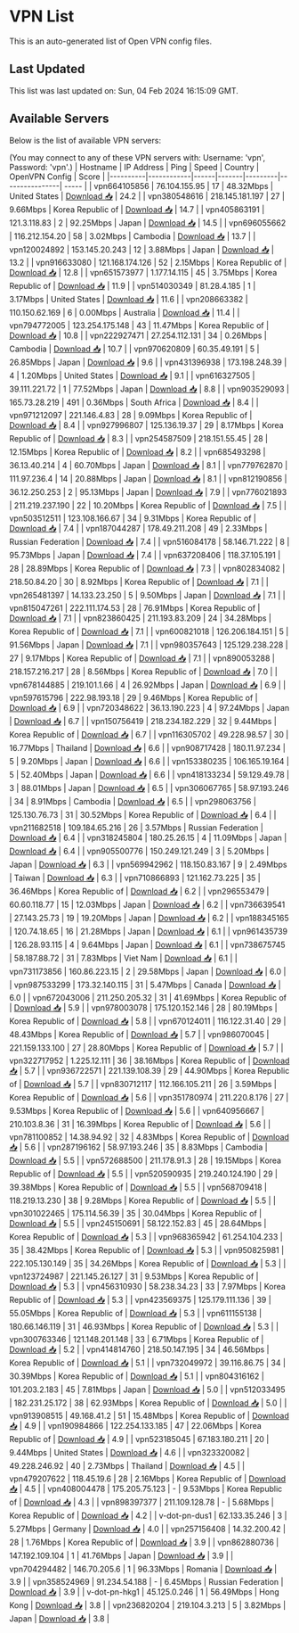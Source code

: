 # VPN List

This is an auto-generated list of Open VPN config files.

## Last Updated

This list was last updated on: Sun, 04 Feb 2024 16:15:09 GMT.

## Available Servers

Below is the list of available VPN servers:

(You may connect to any of these VPN servers with: Username: 'vpn', Password: 'vpn'.)
| Hostname | IP Address | Ping | Speed | Country | OpenVPN Config | Score |
|----------|------------|------|-------|---------|----------------| ----- |
| vpn664105856 | 76.104.155.95 | 17 | 48.32Mbps | United States | [Download 📥](./configs/server_0_US.ovpn) | 24.2 |
| vpn380548616 | 218.145.181.197 | 27 | 9.66Mbps | Korea Republic of | [Download 📥](./configs/server_1_KR.ovpn) | 14.7 |
| vpn405863191 | 121.3.118.83 | 2 | 92.25Mbps | Japan | [Download 📥](./configs/server_2_JP.ovpn) | 14.5 |
| vpn696055662 | 116.212.154.20 | 58 | 3.02Mbps | Cambodia | [Download 📥](./configs/server_3_KH.ovpn) | 13.7 |
| vpn120024892 | 153.145.20.243 | 12 | 3.88Mbps | Japan | [Download 📥](./configs/server_4_JP.ovpn) | 13.2 |
| vpn916633080 | 121.168.174.126 | 52 | 2.15Mbps | Korea Republic of | [Download 📥](./configs/server_5_KR.ovpn) | 12.8 |
| vpn651573977 | 1.177.14.115 | 45 | 3.75Mbps | Korea Republic of | [Download 📥](./configs/server_6_KR.ovpn) | 11.9 |
| vpn514030349 | 81.28.4.185 | 1 | 3.17Mbps | United States | [Download 📥](./configs/server_7_US.ovpn) | 11.6 |
| vpn208663382 | 110.150.62.169 | 6 | 0.00Mbps | Australia | [Download 📥](./configs/server_8_AU.ovpn) | 11.4 |
| vpn794772005 | 123.254.175.148 | 43 | 11.47Mbps | Korea Republic of | [Download 📥](./configs/server_9_KR.ovpn) | 10.8 |
| vpn222927471 | 27.254.112.131 | 34 | 0.26Mbps | Cambodia | [Download 📥](./configs/server_10_KH.ovpn) | 10.7 |
| vpn970620809 | 60.35.49.191 | 5 | 26.85Mbps | Japan | [Download 📥](./configs/server_11_JP.ovpn) | 9.6 |
| vpn431396938 | 173.198.248.39 | 4 | 1.20Mbps | United States | [Download 📥](./configs/server_12_US.ovpn) | 9.1 |
| vpn616327505 | 39.111.221.72 | 1 | 77.52Mbps | Japan | [Download 📥](./configs/server_13_JP.ovpn) | 8.8 |
| vpn903529093 | 165.73.28.219 | 491 | 0.36Mbps | South Africa | [Download 📥](./configs/server_14_ZA.ovpn) | 8.4 |
| vpn971212097 | 221.146.4.83 | 28 | 9.09Mbps | Korea Republic of | [Download 📥](./configs/server_15_KR.ovpn) | 8.4 |
| vpn927996807 | 125.136.19.37 | 29 | 8.17Mbps | Korea Republic of | [Download 📥](./configs/server_16_KR.ovpn) | 8.3 |
| vpn254587509 | 218.151.55.45 | 28 | 12.15Mbps | Korea Republic of | [Download 📥](./configs/server_17_KR.ovpn) | 8.2 |
| vpn685493298 | 36.13.40.214 | 4 | 60.70Mbps | Japan | [Download 📥](./configs/server_18_JP.ovpn) | 8.1 |
| vpn779762870 | 111.97.236.4 | 14 | 20.88Mbps | Japan | [Download 📥](./configs/server_19_JP.ovpn) | 8.1 |
| vpn812190856 | 36.12.250.253 | 2 | 95.13Mbps | Japan | [Download 📥](./configs/server_20_JP.ovpn) | 7.9 |
| vpn776021893 | 211.219.237.190 | 22 | 10.20Mbps | Korea Republic of | [Download 📥](./configs/server_21_KR.ovpn) | 7.5 |
| vpn503512511 | 123.108.166.67 | 34 | 9.31Mbps | Korea Republic of | [Download 📥](./configs/server_22_KR.ovpn) | 7.4 |
| vpn187044287 | 178.49.211.208 | 49 | 2.33Mbps | Russian Federation | [Download 📥](./configs/server_23_RU.ovpn) | 7.4 |
| vpn516084178 | 58.146.71.222 | 8 | 95.73Mbps | Japan | [Download 📥](./configs/server_24_JP.ovpn) | 7.4 |
| vpn637208406 | 118.37.105.191 | 28 | 28.89Mbps | Korea Republic of | [Download 📥](./configs/server_25_KR.ovpn) | 7.3 |
| vpn802834082 | 218.50.84.20 | 30 | 8.92Mbps | Korea Republic of | [Download 📥](./configs/server_26_KR.ovpn) | 7.1 |
| vpn265481397 | 14.133.23.250 | 5 | 9.50Mbps | Japan | [Download 📥](./configs/server_27_JP.ovpn) | 7.1 |
| vpn815047261 | 222.111.174.53 | 28 | 76.91Mbps | Korea Republic of | [Download 📥](./configs/server_28_KR.ovpn) | 7.1 |
| vpn823860425 | 211.193.83.209 | 24 | 34.28Mbps | Korea Republic of | [Download 📥](./configs/server_29_KR.ovpn) | 7.1 |
| vpn600821018 | 126.206.184.151 | 5 | 91.56Mbps | Japan | [Download 📥](./configs/server_30_JP.ovpn) | 7.1 |
| vpn980357643 | 125.129.238.228 | 27 | 9.17Mbps | Korea Republic of | [Download 📥](./configs/server_31_KR.ovpn) | 7.1 |
| vpn890053288 | 218.157.216.217 | 28 | 8.56Mbps | Korea Republic of | [Download 📥](./configs/server_32_KR.ovpn) | 7.0 |
| vpn678144885 | 219.101.1.66 | 4 | 26.92Mbps | Japan | [Download 📥](./configs/server_33_JP.ovpn) | 6.9 |
| vpn597615796 | 222.98.193.18 | 29 | 9.46Mbps | Korea Republic of | [Download 📥](./configs/server_34_KR.ovpn) | 6.9 |
| vpn720348622 | 36.13.190.223 | 4 | 97.24Mbps | Japan | [Download 📥](./configs/server_35_JP.ovpn) | 6.7 |
| vpn150756419 | 218.234.182.229 | 32 | 9.44Mbps | Korea Republic of | [Download 📥](./configs/server_36_KR.ovpn) | 6.7 |
| vpn116305702 | 49.228.98.57 | 30 | 16.77Mbps | Thailand | [Download 📥](./configs/server_37_TH.ovpn) | 6.6 |
| vpn908717428 | 180.11.97.234 | 5 | 9.20Mbps | Japan | [Download 📥](./configs/server_38_JP.ovpn) | 6.6 |
| vpn153380235 | 106.165.19.164 | 5 | 52.40Mbps | Japan | [Download 📥](./configs/server_39_JP.ovpn) | 6.6 |
| vpn418133234 | 59.129.49.78 | 3 | 88.01Mbps | Japan | [Download 📥](./configs/server_40_JP.ovpn) | 6.5 |
| vpn306067765 | 58.97.193.246 | 34 | 8.91Mbps | Cambodia | [Download 📥](./configs/server_41_KH.ovpn) | 6.5 |
| vpn298063756 | 125.130.76.73 | 31 | 30.52Mbps | Korea Republic of | [Download 📥](./configs/server_42_KR.ovpn) | 6.4 |
| vpn211682518 | 109.184.65.216 | 26 | 3.57Mbps | Russian Federation | [Download 📥](./configs/server_43_RU.ovpn) | 6.4 |
| vpn318245804 | 180.25.26.15 | 4 | 11.09Mbps | Japan | [Download 📥](./configs/server_44_JP.ovpn) | 6.4 |
| vpn905500776 | 150.249.121.249 | 3 | 5.20Mbps | Japan | [Download 📥](./configs/server_45_JP.ovpn) | 6.3 |
| vpn569942962 | 118.150.83.167 | 9 | 2.49Mbps | Taiwan | [Download 📥](./configs/server_46_TW.ovpn) | 6.3 |
| vpn710866893 | 121.162.73.225 | 35 | 36.46Mbps | Korea Republic of | [Download 📥](./configs/server_47_KR.ovpn) | 6.2 |
| vpn296553479 | 60.60.118.77 | 15 | 12.03Mbps | Japan | [Download 📥](./configs/server_48_JP.ovpn) | 6.2 |
| vpn736639541 | 27.143.25.73 | 19 | 19.20Mbps | Japan | [Download 📥](./configs/server_49_JP.ovpn) | 6.2 |
| vpn188345165 | 120.74.18.65 | 16 | 21.28Mbps | Japan | [Download 📥](./configs/server_50_JP.ovpn) | 6.1 |
| vpn961435739 | 126.28.93.115 | 4 | 9.64Mbps | Japan | [Download 📥](./configs/server_51_JP.ovpn) | 6.1 |
| vpn738675745 | 58.187.88.72 | 31 | 7.83Mbps | Viet Nam | [Download 📥](./configs/server_52_VN.ovpn) | 6.1 |
| vpn731173856 | 160.86.223.15 | 2 | 29.58Mbps | Japan | [Download 📥](./configs/server_53_JP.ovpn) | 6.0 |
| vpn987533299 | 173.32.140.115 | 31 | 5.47Mbps | Canada | [Download 📥](./configs/server_54_CA.ovpn) | 6.0 |
| vpn672043006 | 211.250.205.32 | 31 | 41.69Mbps | Korea Republic of | [Download 📥](./configs/server_55_KR.ovpn) | 5.9 |
| vpn978003078 | 175.120.152.146 | 28 | 80.19Mbps | Korea Republic of | [Download 📥](./configs/server_56_KR.ovpn) | 5.8 |
| vpn670124011 | 116.122.31.40 | 29 | 48.43Mbps | Korea Republic of | [Download 📥](./configs/server_57_KR.ovpn) | 5.7 |
| vpn986070045 | 221.159.133.100 | 27 | 28.80Mbps | Korea Republic of | [Download 📥](./configs/server_58_KR.ovpn) | 5.7 |
| vpn322717952 | 1.225.12.111 | 36 | 38.16Mbps | Korea Republic of | [Download 📥](./configs/server_59_KR.ovpn) | 5.7 |
| vpn936722571 | 221.139.108.39 | 29 | 44.90Mbps | Korea Republic of | [Download 📥](./configs/server_60_KR.ovpn) | 5.7 |
| vpn830712117 | 112.166.105.211 | 26 | 3.59Mbps | Korea Republic of | [Download 📥](./configs/server_61_KR.ovpn) | 5.6 |
| vpn351780974 | 211.220.8.176 | 27 | 9.53Mbps | Korea Republic of | [Download 📥](./configs/server_62_KR.ovpn) | 5.6 |
| vpn640956667 | 210.103.8.36 | 31 | 16.39Mbps | Korea Republic of | [Download 📥](./configs/server_63_KR.ovpn) | 5.6 |
| vpn781100852 | 14.38.94.92 | 32 | 4.83Mbps | Korea Republic of | [Download 📥](./configs/server_64_KR.ovpn) | 5.6 |
| vpn287196162 | 58.97.193.246 | 35 | 8.83Mbps | Cambodia | [Download 📥](./configs/server_65_KH.ovpn) | 5.5 |
| vpn572688500 | 211.178.91.3 | 28 | 19.15Mbps | Korea Republic of | [Download 📥](./configs/server_66_KR.ovpn) | 5.5 |
| vpn520590935 | 219.240.124.190 | 29 | 39.38Mbps | Korea Republic of | [Download 📥](./configs/server_67_KR.ovpn) | 5.5 |
| vpn568709418 | 118.219.13.230 | 38 | 9.28Mbps | Korea Republic of | [Download 📥](./configs/server_68_KR.ovpn) | 5.5 |
| vpn301022465 | 175.114.56.39 | 35 | 30.04Mbps | Korea Republic of | [Download 📥](./configs/server_69_KR.ovpn) | 5.5 |
| vpn245150691 | 58.122.152.83 | 45 | 28.64Mbps | Korea Republic of | [Download 📥](./configs/server_70_KR.ovpn) | 5.3 |
| vpn968365942 | 61.254.104.233 | 35 | 38.42Mbps | Korea Republic of | [Download 📥](./configs/server_71_KR.ovpn) | 5.3 |
| vpn950825981 | 222.105.130.149 | 35 | 34.26Mbps | Korea Republic of | [Download 📥](./configs/server_72_KR.ovpn) | 5.3 |
| vpn123724987 | 221.145.26.127 | 31 | 9.53Mbps | Korea Republic of | [Download 📥](./configs/server_73_KR.ovpn) | 5.3 |
| vpn456310930 | 58.238.34.23 | 33 | 7.97Mbps | Korea Republic of | [Download 📥](./configs/server_74_KR.ovpn) | 5.3 |
| vpn423569375 | 125.179.111.136 | 39 | 55.05Mbps | Korea Republic of | [Download 📥](./configs/server_75_KR.ovpn) | 5.3 |
| vpn611155138 | 180.66.146.119 | 31 | 46.93Mbps | Korea Republic of | [Download 📥](./configs/server_76_KR.ovpn) | 5.3 |
| vpn300763346 | 121.148.201.148 | 33 | 6.71Mbps | Korea Republic of | [Download 📥](./configs/server_77_KR.ovpn) | 5.2 |
| vpn414814760 | 218.50.147.195 | 34 | 46.56Mbps | Korea Republic of | [Download 📥](./configs/server_78_KR.ovpn) | 5.1 |
| vpn732049972 | 39.116.86.75 | 34 | 30.39Mbps | Korea Republic of | [Download 📥](./configs/server_79_KR.ovpn) | 5.1 |
| vpn804316162 | 101.203.2.183 | 45 | 7.81Mbps | Japan | [Download 📥](./configs/server_80_JP.ovpn) | 5.0 |
| vpn512033495 | 182.231.25.172 | 38 | 62.93Mbps | Korea Republic of | [Download 📥](./configs/server_81_KR.ovpn) | 5.0 |
| vpn913908515 | 49.168.41.2 | 51 | 15.48Mbps | Korea Republic of | [Download 📥](./configs/server_82_KR.ovpn) | 4.9 |
| vpn190984866 | 122.254.133.185 | 47 | 22.06Mbps | Korea Republic of | [Download 📥](./configs/server_83_KR.ovpn) | 4.9 |
| vpn523185045 | 67.183.180.211 | 20 | 9.44Mbps | United States | [Download 📥](./configs/server_84_US.ovpn) | 4.6 |
| vpn323320082 | 49.228.246.92 | 40 | 2.73Mbps | Thailand | [Download 📥](./configs/server_85_TH.ovpn) | 4.5 |
| vpn479207622 | 118.45.19.6 | 28 | 2.16Mbps | Korea Republic of | [Download 📥](./configs/server_86_KR.ovpn) | 4.5 |
| vpn408004478 | 175.205.75.123 | - | 9.53Mbps | Korea Republic of | [Download 📥](./configs/server_87_KR.ovpn) | 4.3 |
| vpn898397377 | 211.109.128.78 | - | 5.68Mbps | Korea Republic of | [Download 📥](./configs/server_88_KR.ovpn) | 4.2 |
| v-dot-pn-dus1 | 62.133.35.246 | 3 | 5.27Mbps | Germany | [Download 📥](./configs/server_89_DE.ovpn) | 4.0 |
| vpn257156408 | 14.32.200.42 | 28 | 1.76Mbps | Korea Republic of | [Download 📥](./configs/server_90_KR.ovpn) | 3.9 |
| vpn862880736 | 147.192.109.104 | 1 | 41.76Mbps | Japan | [Download 📥](./configs/server_91_JP.ovpn) | 3.9 |
| vpn704294482 | 146.70.205.6 | 1 | 96.33Mbps | Romania | [Download 📥](./configs/server_92_RO.ovpn) | 3.9 |
| vpn358524969 | 91.234.54.188 | - | 6.45Mbps | Russian Federation | [Download 📥](./configs/server_93_RU.ovpn) | 3.9 |
| v-dot-pn-hkg1 | 45.125.0.246 | 1 | 56.49Mbps | Hong Kong | [Download 📥](./configs/server_94_HK.ovpn) | 3.8 |
| vpn236820204 | 219.104.3.213 | 5 | 3.82Mbps | Japan | [Download 📥](./configs/server_95_JP.ovpn) | 3.8 |
